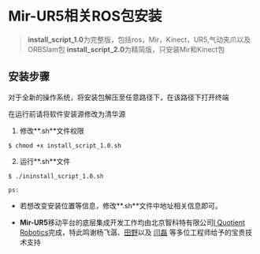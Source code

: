 # Mir-UR5相关ROS包安装

> **install_script_1.0**为完整版，包括ros，Mir，Kinect，UR5,气动夹爪以及ORBSlam包
> **install_script_2.0**为精简版，只安装Mir和Kinect包

## 安装步骤

对于全新的操作系统，将安装包解压至任意路径下，在该路径下打开终端

在运行前请将软件安装源修改为清华源

1. 修改**.sh**文件权限

```shell
$ chmod +x install_script_1.0.sh
```

2. 运行**.sh**文件

```shell
$ ./ininstall_script_1.0.sh
```

`ps:`

- 若想改变安装位置等信息，修改**.sh**文件中地址相关信息即可。

- **Mir-UR5**移动平台的底层集成开发工作均由北京智科特有限公司[I Quotient Robotics](https://github.com/I-Quotient-Robotics)完成，特此鸣谢杨飞潺、[田野](https://github.com/flymaxty)以及 [闫磊](https://github.com/QuartzYan) 等多位工程师给予的宝贵技术支持